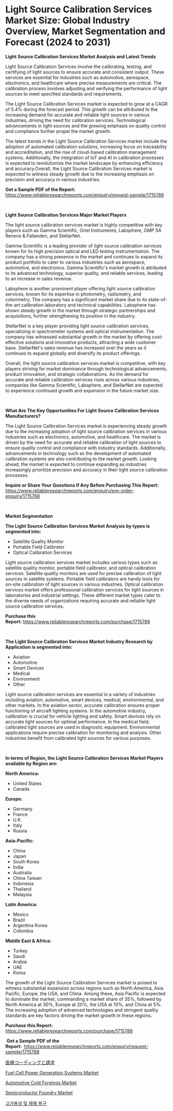 <p><h1>Light Source Calibration Services Market Size: Global Industry Overview, Market Segmentation and Forecast (2024 to 2031)</h1></p><p><strong>Light Source Calibration Services Market Analysis and Latest Trends</strong></p>
<p><p>Light Source Calibration Services involve the calibrating, testing, and certifying of light sources to ensure accurate and consistent output. These services are essential for industries such as automotive, aerospace, electronics, and healthcare where precise measurements are critical. The calibration process involves adjusting and verifying the performance of light sources to meet specified standards and requirements.</p><p>The Light Source Calibration Services market is expected to grow at a CAGR of 5.4% during the forecast period. This growth can be attributed to the increasing demand for accurate and reliable light sources in various industries, driving the need for calibration services. Technological advancements in light sources and the growing emphasis on quality control and compliance further propel the market growth.</p><p>The latest trends in the Light Source Calibration Services market include the adoption of automated calibration solutions, increasing focus on traceability and accreditation, and the rise of cloud-based calibration management systems. Additionally, the integration of IoT and AI in calibration processes is expected to revolutionize the market landscape by enhancing efficiency and accuracy.Overall, the Light Source Calibration Services market is expected to witness steady growth due to the increasing emphasis on precision and accuracy in various industries.</p></p>
<p><strong>Get a Sample PDF of the Report:&nbsp;</strong> <a href="https://www.reliableresearchreports.com/enquiry/request-sample/1715788">https://www.reliableresearchreports.com/enquiry/request-sample/1715788</a></p>
<p>&nbsp;</p>
<p><strong>Light Source Calibration Services Major Market Players</strong></p>
<p><p>The light source calibration services market is highly competitive with key players such as Gamma Scientific, Oriel Instruments, Labsphere, GMP SA Renens & Fallanden, and StellarNet. </p><p>Gamma Scientific is a leading provider of light source calibration services known for its high precision optical and LED testing instrumentation. The company has a strong presence in the market and continues to expand its product portfolio to cater to various industries such as aerospace, automotive, and electronics. Gamma Scientific's market growth is attributed to its advanced technology, superior quality, and reliable services, leading to an increase in sales revenue.</p><p>Labsphere is another prominent player offering light source calibration services, known for its expertise in photometry, radiometry, and colorimetry. The company has a significant market share due to its state-of-the-art calibration laboratory and technical capabilities. Labsphere has shown steady growth in the market through strategic partnerships and acquisitions, further strengthening its position in the industry.</p><p>StellarNet is a key player providing light source calibration services, specializing in spectrometer systems and optical instrumentation. The company has witnessed substantial growth in the market by offering cost-effective solutions and innovative products, attracting a wide customer base. StellarNet's sales revenue has increased over the years as it continues to expand globally and diversify its product offerings.</p><p>Overall, the light source calibration services market is competitive, with key players striving for market dominance through technological advancements, product innovation, and strategic collaborations. As the demand for accurate and reliable calibration services rises across various industries, companies like Gamma Scientific, Labsphere, and StellarNet are expected to experience continued growth and expansion in the future market size.</p></p>
<p>&nbsp;</p>
<p><strong>What Are The Key Opportunities For Light Source Calibration Services Manufacturers?</strong></p>
<p><p>The Light Source Calibration Services market is experiencing steady growth due to the increasing adoption of light source calibration services in various industries such as electronics, automotive, and healthcare. The market is driven by the need for accurate and reliable calibration of light sources to ensure quality control and compliance with industry standards. Additionally, advancements in technology such as the development of automated calibration systems are also contributing to the market growth. Looking ahead, the market is expected to continue expanding as industries increasingly prioritize precision and accuracy in their light source calibration processes.</p></p>
<p><strong>Inquire or Share Your Questions If Any Before Purchasing This Report:</strong> <a href="https://www.reliableresearchreports.com/enquiry/pre-order-enquiry/1715788">https://www.reliableresearchreports.com/enquiry/pre-order-enquiry/1715788</a></p>
<p>&nbsp;</p>
<p><strong>Market Segmentation</strong></p>
<p><strong>The Light Source Calibration Services Market Analysis by types is segmented into:</strong></p>
<p><ul><li>Satellite Quality Monitor</li><li>Portable Field Calibrator</li><li>Optical Calibration Services</li></ul></p>
<p><p>Light source calibration services market includes various types such as satellite quality monitor, portable field calibrator, and optical calibration services. Satellite quality monitors are used for precise calibration of light sources in satellite systems. Portable field calibrators are handy tools for on-site calibration of light sources in various industries. Optical calibration services market offers professional calibration services for light sources in laboratories and industrial settings. These different market types cater to the diverse needs of organizations requiring accurate and reliable light source calibration services.</p></p>
<p><strong>Purchase this Report:&nbsp;</strong><a href="https://www.reliableresearchreports.com/purchase/1715788">https://www.reliableresearchreports.com/purchase/1715788</a></p>
<p>&nbsp;</p>
<p><strong>The Light Source Calibration Services Market Industry Research by Application is segmented into:</strong></p>
<p><ul><li>Aviation</li><li>Automotive</li><li>Smart Devices</li><li>Medical</li><li>Environment</li><li>Other</li></ul></p>
<p><p>Light source calibration services are essential in a variety of industries including aviation, automotive, smart devices, medical, environmental, and other markets. In the aviation sector, accurate calibration ensures proper functioning of aircraft lighting systems. In the automotive industry, calibration is crucial for vehicle lighting and safety. Smart devices rely on accurate light sources for optimal performance. In the medical field, calibrated light sources are used in diagnostic equipment. Environmental applications require precise calibration for monitoring and analysis. Other industries benefit from calibrated light sources for various purposes.</p></p>
<p>&nbsp;</p>
<p><strong>In terms of Region, the Light Source Calibration Services Market Players available by Region are:</strong></p>
<p>
    <p> <strong> North America: </strong>
        <ul>
            <li>United States</li>
            <li>Canada</li>
        </ul>
        </p> 
    <p> <strong> Europe: </strong>
        <ul>
            <li>Germany</li>
            <li>France</li>
            <li>U.K.</li>
            <li>Italy</li>
            <li>Russia</li>
        </ul>
        </p> 
    <p> <strong> Asia-Pacific: </strong>
        <ul>
            <li>China</li>
            <li>Japan</li>
            <li>South Korea</li>
            <li>India</li>
            <li>Australia</li>
            <li>China Taiwan</li>
            <li>Indonesia</li>
            <li>Thailand</li>
            <li>Malaysia</li>
        </ul>
        </p> 
    <p> <strong> Latin America: </strong>
        <ul>
            <li>Mexico</li>
            <li>Brazil</li>
            <li>Argentina Korea</li>
            <li>Colombia</li>
        </ul>
        </p> 
    <p> <strong> Middle East & Africa: </strong>
        <ul>
            <li>Turkey</li>
            <li>Saudi</li>
            <li>Arabia</li>
            <li>UAE</li>
            <li>Korea</li>
        </ul>
    </p>
    </p>
<p><p>The growth of the Light Source Calibration Services market is poised to witness substantial expansion across regions such as North America, Asia Pacific, Europe, the USA, and China. Among these, Asia Pacific is expected to dominate the market, commanding a market share of 35%, followed by North America at 30%, Europe at 20%, the USA at 10%, and China at 5%. The increasing adoption of advanced technologies and stringent quality standards are key factors driving the market growth in these regions.</p></p>
<p><strong>Purchase this Report: </strong><a href="https://www.reliableresearchreports.com/purchase/1715788">https://www.reliableresearchreports.com/purchase/1715788</a></p>
<p>&nbsp;<strong>Get a Sample PDF of the Report:&nbsp;&nbsp;</strong><a href="https://www.reliableresearchreports.com/enquiry/request-sample/1715788">https://www.reliableresearchreports.com/enquiry/request-sample/1715788</a></p>
<p><strong></strong></p>
<p><p><a href="https://medium.com/@jazminjones30/%E5%8C%BB%E7%99%82%E3%82%B3%E3%83%BC%E3%83%87%E3%82%A3%E3%83%B3%E3%82%B0%E3%81%8A%E3%82%88%E3%81%B3%E8%AB%8B%E6%B1%82%E5%B8%82%E5%A0%B4%E3%81%AE%E8%A6%8F%E6%A8%A1%E3%81%AF-%E3%82%B0%E3%83%AD%E3%83%BC%E3%83%90%E3%83%AB%E7%94%A3%E6%A5%AD%E3%81%AB%E3%81%8A%E3%81%91%E3%82%8B%E6%9C%80%E9%81%A9%E3%81%AA%E3%83%9E%E3%83%BC%E3%82%B1%E3%83%86%E3%82%A3%E3%83%B3%E3%82%B0%E3%83%81%E3%83%A3%E3%83%8D%E3%83%AB%E3%82%92%E7%A4%BA%E3%81%97%E3%81%A6%E3%81%84%E3%81%BE%E3%81%99-a4b3e2a54328">医療コーディングと請求</a></p><p><a href="https://github.com/beatblasta/Market-Research-Report-List-2/blob/main/fuel-cell-power-generation-systems-market.md">Fuel Cell Power Generation Systems Market</a></p><p><a href="https://pretty-mail-caf.notion.site/Decoding-the-Automotive-Cold-Forgings-Market-A-Deep-Dive-into-the-Latest-Market-Trends-Market-Segm-ca0e039611ab4e4bbe02df88c466794a">Automotive Cold Forgings Market</a></p><p><a href="https://view.publitas.com/reportprime-1/semiconductor-foundry-market-research-report-forecasted-for-period-from-2024-2031-by-market-type-market-application-and-region/">Semiconductor Foundry Market</a></p><p><a href="https://medium.com/@royross51/%EA%B3%A0%EA%B0%80%EC%9A%A9%EC%84%B1-%EB%B0%8F-%EC%9E%AC%ED%95%B4-%EB%B3%B5%EA%B5%AC-%EC%8B%9C%EC%9E%A5-%EC%A0%90%EC%9C%A0%EC%9C%A8-%EB%B3%80%ED%99%94-%EB%B0%8F-%EC%8B%9C%EC%9E%A5-%EC%84%B1%EC%9E%A5-%ED%8A%B8%EB%A0%8C%EB%93%9C-2024-2031-de94cfead3a6">고가용성 및 재해 복구</a></p></p>